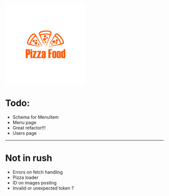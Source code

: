 <img src="./public/logo.png" style="width:256px;height: 256px;" alt="logo"/>

# Todo:

- Schema for MenuItem
- Menu page
- Great refactor!!!
- Users page

<hr/>

# Not in rush

- Errors on fetch handling
- Pizza loader
- ID on images posting
- Invalid or unexpected token ?
